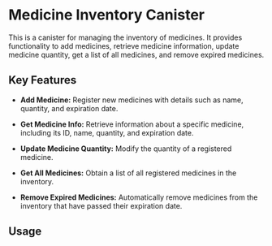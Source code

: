 # Medicine Inventory Canister

This is a canister for managing the inventory of medicines. It provides functionality to add medicines, retrieve medicine information, update medicine quantity, get a list of all medicines, and remove expired medicines.

## Key Features

- **Add Medicine:** Register new medicines with details such as name, quantity, and expiration date.

- **Get Medicine Info:** Retrieve information about a specific medicine, including its ID, name, quantity, and expiration date.

- **Update Medicine Quantity:** Modify the quantity of a registered medicine.

- **Get All Medicines:** Obtain a list of all registered medicines in the inventory.

- **Remove Expired Medicines:** Automatically remove medicines from the inventory that have passed their expiration date.

## Usage
